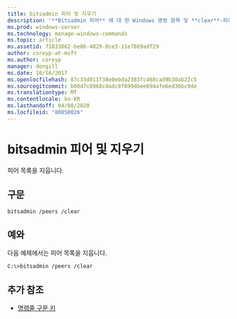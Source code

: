 ```yaml
---
title: bitsadmin 피어 및 지우기
description: '**Bitsadmin 피어** 에 대 한 Windows 명령 항목 및 **clear**-피어 목록을 지웁니다.'
ms.prod: windows-server
ms.technology: manage-windows-commands
ms.topic: article
ms.assetid: 71833862-be86-4829-8ce3-11e7869adf29
author: coreyp-at-msft
ms.author: coreyp
manager: dongill
ms.date: 10/16/2017
ms.openlocfilehash: 87c33d011f38e0ebda2383fc468cad9b30ab22c5
ms.sourcegitcommit: b00d7c8968c4adc8f699dbee694afe6ed36bc9de
ms.translationtype: MT
ms.contentlocale: ko-KR
ms.lasthandoff: 04/08/2020
ms.locfileid: "80850026"
---
```

# <a name="bitsadmin-peers-and-clear"></a>bitsadmin 피어 및 지우기

피어 목록을 지웁니다.

## <a name="syntax"></a>구문

```
bitsadmin /peers /clear
```

## <a name="examples"></a><a name=BKMK_examples></a>예와

다음 예제에서는 피어 목록을 지웁니다.

```
C:\>bitsadmin /peers /clear
```

## <a name="additional-references"></a>추가 참조

- [명령줄 구문 키](command-line-syntax-key.md)